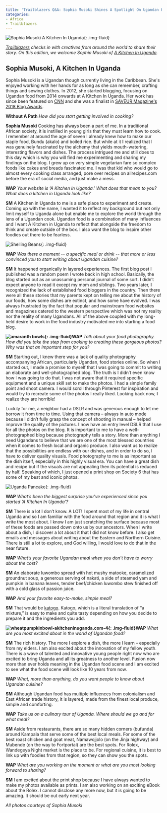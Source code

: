 ```yaml
---
title: 'Trailblazers Q&A: Sophia Musoki Shines A Spotlight On Ugandan Food'
categories:
- Africa
- Trailblazers
---
```


![Sophia Musoki A Kitchen In Uganda](https://withoutapath.com/wp-content/uploads/2018/12/Sophia-Musoki.jpg){: .img-fluid}

_[Trailblazers](https://withoutapath.com/category/trailblazers) checks in with creatives from around the world to share their story. On this edition, we welcome Sophia Musoki of [A Kitchen In Uganda](https://akitcheninuganda.com/)._

## Sophia Musoki, A Kitchen In Uganda

Sophia Musoki is a Ugandan though currently living in the Caribbean. She's enjoyed working with her hands for as long as she can remember, crafting things and sewing clothes. In 2012, she started blogging, focusing on Ugandan food from 2014 onwards at A Kitchen In Uganda. Her work has since been featured on [CNN](http://edition.cnn.com/videos/world/2016/01/21/african-voices-food-fun-spc-c.cnn) and she was a finalist in [SAVEUR Magazine's 2018 Blog Awards](https://www.saveur.com/blog-awards-2018-best-culture-blog-finalists).<!-- more -->

**Without A Path** _How did you start getting involved in cooking?_

**Sophia Musoki** Cooking has always been a part of me. In a traditional African society, it is instilled in young girls that they must learn how to cook. I remember at around the age of seven I already knew how to make our staple food, Bundu (akalo) and boiled rice. But while at it I realized that I was genuinely fascinated by the alchemy that yields mouth-watering, interesting flavors and dishes. The process intrigued me and still does to this day which is why you will find me experimenting and sharing my findings on the blog. I grew up on very simple vegetarian fare so complex foods like cakes and breads fascinated me. I was that kid who would go to almost every cooking class arranged, pore over recipes on allrecipes.com before the era of social media, and just make a mess.

**WAP** _Your website is ‘A Kitchen In Uganda.’ What does that mean to you? What does a kitchen in Uganda look like?_

**SM** A Kitchen in Uganda to me is a safe place to experiment and create. Coming up with the name, I wanted it to reflect my background but not only limit myself to Uganda alone but enable me to explore the world through the lens of a Ugandan cook. Ugandan food is a combination of many influences and I want A Kitchen in Uganda to reflect that alongside the freedom to think and create outside of the box. I also want the blog to inspire other foodies out there to be fearless.

![Shelling Beans](https://withoutapath.com/wp-content/uploads/2018/12/Shelling-Beans.jpg){: .img-fluid}

**WAP** _Was there a moment -- a specific meal or drink -- that more or less convinced you to start writing about Ugandan cuisine?_

**SM** It happened organically in layered experiences. The first blog post I published was a random poem I wrote back in high school. Basically, the blog started out as an unassuming personal journal of some sort. I didn’t expect anyone to read it except my mom and siblings. Two years later, I recognized the lack of established food bloggers in the country. Then there were all these stories that my parents kept on telling me about the history of our foods, how some dishes are extinct, and how some have evolved. I was always frustrated by the fact that popular and mainstream food websites and magazines catered to the western perspective which was not my reality nor the reality of many Ugandans. All of the above coupled with my long-held desire to work in the food industry motivated me into starting a food blog.

**![amaranth bowls](https://withoutapath.com/wp-content/uploads/2018/12/amaranth-bowls.jpg){: .img-fluid}WAP** _Talk about your food photography. How did you take the step from cooking to creating these gorgeous photos? Why was that an important step for you?_

**SM** Starting out, I knew there was a lack of quality photography accompanying African, particularly Ugandan, food stories online. So when I started out, I made a promise to myself that I was going to commit to writing an elaborate and well-photographed blog. The truth is I didn’t even know how I was going to do that. I was not aware that it required specific equipment and a unique skill set to make the photos. I had a simple family point and shoot camera. I would scroll through Pinterest for inspiration and would try to recreate some of the photos I really liked. Looking back now, I realize they are horrible!

Luckily for me, a neighbor had a DSLR and was generous enough to let me borrow it from time to time. Using that camera – always in auto mode because I didn’t fully grasp the concept of shooting in manual – helped improve the quality of the pictures. I now have an entry level DSLR that I use for all the photos on the blog. It is important to me to have a well-photographed blog because photography tells a story. More than anything I need Ugandans to believe that we are one of the most blessed countries when it comes to fresh local and organic produce. I also want us to realize that the possibilities are endless with our dishes, and in order to do so, I have to deliver quality visuals. Food photography to me is as important as the dish itself, especially in this highly visual era. You can have a great dish and recipe but if the visuals are not appealing then its potential is reduced by half. Speaking of which, I just opened a print shop on Society 6 that has some of my best and iconic photos.

![Uganda Pancake](https://withoutapath.com/wp-content/uploads/2018/12/pancake2.0-8_zpslqkhayvi.jpg){: .img-fluid}

**WAP** _What’s been the biggest surprise you’ve experienced since you started ‘A Kitchen In Uganda’?_

**SM** There is a lot I don’t know. A LOT! I spent most of my life in central Uganda and so I am familiar with the food around that region and it is what I write the most about. I know I am just scratching the surface because most of these foods are passed down onto us by our ancestors. When I write about a dish, I discover a lot about it that I did not know before. I also get emails and messages about writing about the Eastern and Northern Cuisine. There is still a lot to explore, and God willing, I would love to do that in the near future.

**WAP** _What’s your favorite Ugandan meal when you don’t have to worry about the cost?_

**SM** An elaborate luwombo spread with hot mushy matooke, caramelized groundnut soup, a generous serving of nakati, a side of steamed yam and pumpkin in banana leaves, tender beef/chicken luwombo stew finished off with a cold glass of passion juice.

**WAP** _And your favorite easy-to-make, simple meal?_

**SM** That would be [katogo](https://akitcheninuganda.com/2018/06/26/classic-matooke-katogo/). Katogo, which is a literal translation of “a mixture,” is easy to make and quite tasty depending on how you decide to prepare it and the ingredients you add.

**![wheatpumpkinbowl-akitcheninuganda.com-4](https://withoutapath.com/wp-content/uploads/2018/12/wheatpumpkinbowl-akitcheninuganda.com-4.jpg){: .img-fluid}WAP** _What are you most excited about in the world of Ugandan food?_

**SM** The rich history. The more I explore a dish, the more I learn – especially from my elders. I am also excited about the innovation of my fellow youth. There is a wave of talented and innovative young people right now who are excited to bring Uganda and all its greatness to another level. Fusion now more than ever holds meaning in the Ugandan food scene and I am excited to see what the food scene will look like 10 years from now.

**WAP** _What, more than anything, do you want people to know about Ugandan cuisine?_

**SM** Although Ugandan food has multiple influences from colonialism and East African trade history, it is layered, made from the finest local produce, simple and comforting.

**WAP** _Take us on a culinary tour of Uganda. Where should we go and for what meal?_

**SM** Aside from restaurants, there are so many hidden corners (bufunda) around Kampala that serve some of the best local meals. For some of the best roast chicken and goat meat, Namawojjolo (on the Jinja highway) and Mubende (on the way to Fortportal) are the best spots. For Rolex, Wandegeya Night market is the place to be. For regional cuisine, it is best to link up with foodies from that region, so they can show you the spots.

**WAP** _What are you working on the moment or what are you most looking forward to sharing?_

**SM** I am excited about the print shop because I have always wanted to make my photos available as prints. I am also working on an exciting eBook about the Rolex. I cannot disclose any more now, but it is going to be amazing. It should be out early next year.

_All photos courteys of Sophia Musoki_

